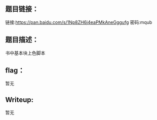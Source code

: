 ## 题目链接：
链接:https://pan.baidu.com/s/1Np8ZH6j4eaPMkAneGggufg 密码:mqub

## 题目描述：
书中基本块上色脚本

## flag：
暂无

## Writeup:
暂无